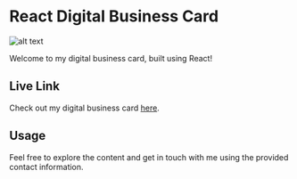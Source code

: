 # React Digital Business Card

![alt text](https://github.com/ehtishamsh/digital-business-card/main/preview.png)

Welcome to my digital business card, built using React!

## Live Link

Check out my digital business card [here](https://thunderous-brioche-ed2a7f.netlify.app/).

## Usage

Feel free to explore the content and get in touch with me using the provided contact information.
